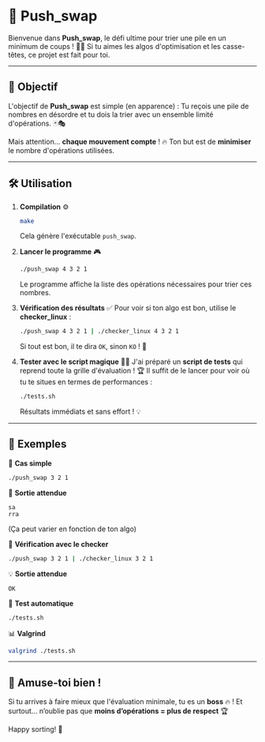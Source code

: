 # 🚀 Push_swap

Bienvenue dans **Push_swap**, le défi ultime pour trier une pile en un minimum de coups ! 🎩✨
Si tu aimes les algos d'optimisation et les casse-têtes, ce projet est fait pour toi.

---

## 🎯 Objectif

L'objectif de **Push_swap** est simple (en apparence) :
Tu reçois une pile de nombres en désordre et tu dois la trier avec un ensemble limité d'opérations. 🃏🎭

Mais attention... **chaque mouvement compte** ! 🔥 Ton but est de **minimiser** le nombre d'opérations utilisées.

---

## 🛠️ Utilisation

1. **Compilation** ⚙️
   ```bash
   make
   ```
   Cela génère l'exécutable `push_swap`.

2. **Lancer le programme** 🎮
   ```bash
   ./push_swap 4 3 2 1
   ```
   Le programme affiche la liste des opérations nécessaires pour trier ces nombres.

3. **Vérification des résultats** ✅
   Pour voir si ton algo est bon, utilise le **checker_linux** :
   ```bash
   ./push_swap 4 3 2 1 | ./checker_linux 4 3 2 1
   ```
   Si tout est bon, il te dira `OK`, sinon `KO` ! 🚨

4. **Tester avec le script magique** 🧙‍♂️
   J'ai préparé un **script de tests** qui reprend toute la grille d'évaluation ! 🏆
   Il suffit de le lancer pour voir où tu te situes en termes de performances :
   ```bash
   ./tests.sh
   ```
   Résultats immédiats et sans effort ! 💡

---

## 📌 Exemples

🔹 **Cas simple**
```bash
./push_swap 3 2 1
```
📜 **Sortie attendue**
```
sa
rra
```
(Ça peut varier en fonction de ton algo)

🔹 **Vérification avec le checker**
```bash
./push_swap 3 2 1 | ./checker_linux 3 2 1
```
💡 **Sortie attendue**
```
OK
```

🔹 **Test automatique**
```bash
./tests.sh
```
📊 **Valgrind**
```bash
valgrind ./tests.sh
```

---

## 🎉 Amuse-toi bien !

Si tu arrives à faire mieux que l'évaluation minimale, tu es un **boss** 🔥 !
Et surtout... n’oublie pas que **moins d’opérations = plus de respect** 🏆

Happy sorting! 🚀
